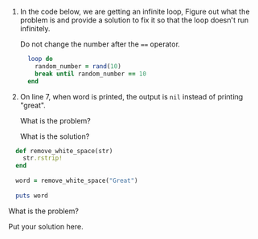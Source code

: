 1. In the code below, we are getting an infinite loop, Figure out what the problem is and provide a solution to fix it so that the loop
   doesn't run infinitely.
   
   Do not change the number after the `==` operator.

   ```ruby
     loop do
       random_number = rand(10)
       break until random_number == 10
     end
   ```

2.  On line 7, when word is printed, the output is `nil` instead of printing "great". 

    What is the problem?
    
    What is the solution?
    
    
   ```ruby
     def remove_white_space(str)
       str.rstrip!
     end
     
     word = remove_white_space("Great")
     
     puts word
   ```
   
   What is the problem?
   
   Put your solution here.
   
 
